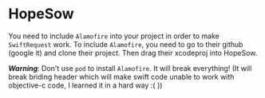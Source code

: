 # HopeSow

You need to include `Alamofire` into your project in order to make `SwiftRequest` work. To include `Alamofire`, you need to go to their github (google it) and clone their project. Then drag their xcodeproj into HopeSow.

***Warning***: Don't use `pod` to install `Alamofire`. It will break everything! (It will break briding header which will make swift code unable to work with objective-c code, I learned it in a hard way :( ))


